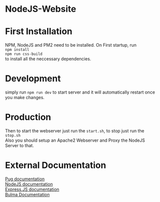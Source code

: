 # NodeJS-Website

# First Installation
NPM, NodeJS and PM2 need to be installed.
On First startup, run <br>
  `npm install`<br>
  `npm run css-build`<br>
to install all the neccessary dependencies.

# Development

simply run `npm run dev` to start server and it will automatically restart once you make changes.

# Production
Then to start the webserver just run the `start.sh`, to stop just run the `stop.sh`
<br>
Also you should setup an Apache2 Webserver and Proxy the NodeJS Server to that.

# External Documentation

[Pug documentation](https://pugjs.org/api/getting-started.html)<br>
[NodeJS documentation](https://nodejs.org/en/docs/guides/)<br>
[Express.JS documentation](https://expressjs.com/guide/routing.html)<br>
[Bulma Documentation](https://bulma.io/documentation/)
